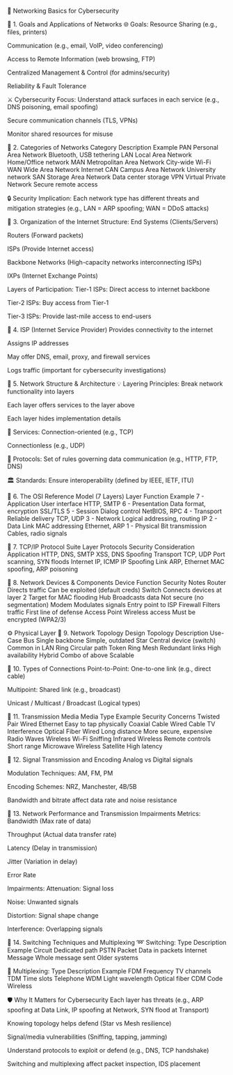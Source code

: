 📘 Networking Basics for Cybersecurity

🔹 1. Goals and Applications of Networks
🌐 Goals:
Resource Sharing (e.g., files, printers)

Communication (e.g., email, VoIP, video conferencing)

Access to Remote Information (web browsing, FTP)

Centralized Management & Control (for admins/security)

Reliability & Fault Tolerance

⚔️ Cybersecurity Focus:
Understand attack surfaces in each service (e.g., DNS poisoning, email spoofing)

Secure communication channels (TLS, VPNs)

Monitor shared resources for misuse

🔹 2. Categories of Networks
Category	Description	Example
PAN	Personal Area Network	Bluetooth, USB tethering
LAN	Local Area Network	Home/Office network
MAN	Metropolitan Area Network	City-wide Wi-Fi
WAN	Wide Area Network	Internet
CAN	Campus Area Network	University network
SAN	Storage Area Network	Data center storage
VPN	Virtual Private Network	Secure remote access

🔒 Security Implication:
Each network type has different threats and mitigation strategies (e.g., LAN = ARP spoofing; WAN = DDoS attacks)

🔹 3. Organization of the Internet
Structure:
End Systems (Clients/Servers)

Routers (Forward packets)

ISPs (Provide Internet access)

Backbone Networks (High-capacity networks interconnecting ISPs)

IXPs (Internet Exchange Points)

Layers of Participation:
Tier-1 ISPs: Direct access to internet backbone

Tier-2 ISPs: Buy access from Tier-1

Tier-3 ISPs: Provide last-mile access to end-users

🔹 4. ISP (Internet Service Provider)
Provides connectivity to the internet

Assigns IP addresses

May offer DNS, email, proxy, and firewall services

Logs traffic (important for cybersecurity investigations)

🔹 5. Network Structure & Architecture
💡 Layering Principles:
Break network functionality into layers

Each layer offers services to the layer above

Each layer hides implementation details

📶 Services:
Connection-oriented (e.g., TCP)

Connectionless (e.g., UDP)

📜 Protocols:
Set of rules governing data communication (e.g., HTTP, FTP, DNS)

🏛 Standards:
Ensure interoperability (defined by IEEE, IETF, ITU)

🔹 6. The OSI Reference Model (7 Layers)
Layer	Function	Example
7 - Application	User interface	HTTP, SMTP
6 - Presentation	Data format, encryption	SSL/TLS
5 - Session	Dialog control	NetBIOS, RPC
4 - Transport	Reliable delivery	TCP, UDP
3 - Network	Logical addressing, routing	IP
2 - Data Link	MAC addressing	Ethernet, ARP
1 - Physical	Bit transmission	Cables, radio signals

🔹 7. TCP/IP Protocol Suite
Layer	Protocols	Security Consideration
Application	HTTP, DNS, SMTP	XSS, DNS Spoofing
Transport	TCP, UDP	Port scanning, SYN floods
Internet	IP, ICMP	IP Spoofing
Link	ARP, Ethernet	MAC spoofing, ARP poisoning

🔹 8. Network Devices & Components
Device	Function	Security Notes
Router	Directs traffic	Can be exploited (default creds)
Switch	Connects devices at layer 2	Target for MAC flooding
Hub	Broadcasts data	Not secure (no segmentation)
Modem	Modulates signals	Entry point to ISP
Firewall	Filters traffic	First line of defense
Access Point	Wireless access	Must be encrypted (WPA2/3)

⚙️ Physical Layer
🔹 9. Network Topology Design
Topology	Description	Use-Case
Bus	Single backbone	Simple, outdated
Star	Central device (switch)	Common in LAN
Ring	Circular path	Token Ring
Mesh	Redundant links	High availability
Hybrid	Combo of above	Scalable

🔹 10. Types of Connections
Point-to-Point: One-to-one link (e.g., direct cable)

Multipoint: Shared link (e.g., broadcast)

Unicast / Multicast / Broadcast (Logical types)

🔹 11. Transmission Media
Media	Type	Example	Security Concerns
Twisted Pair	Wired	Ethernet	Easy to tap physically
Coaxial Cable	Wired	Cable TV	Interference
Optical Fiber	Wired	Long distance	More secure, expensive
Radio Waves	Wireless	Wi-Fi	Sniffing
Infrared	Wireless	Remote controls	Short range
Microwave	Wireless	Satellite	High latency

🔹 12. Signal Transmission and Encoding
Analog vs Digital signals

Modulation Techniques: AM, FM, PM

Encoding Schemes: NRZ, Manchester, 4B/5B

Bandwidth and bitrate affect data rate and noise resistance

🔹 13. Network Performance and Transmission Impairments
Metrics:
Bandwidth (Max rate of data)

Throughput (Actual data transfer rate)

Latency (Delay in transmission)

Jitter (Variation in delay)

Error Rate

Impairments:
Attenuation: Signal loss

Noise: Unwanted signals

Distortion: Signal shape change

Interference: Overlapping signals

🔹 14. Switching Techniques and Multiplexing
➿ Switching:
Type	Description	Example
Circuit	Dedicated path	PSTN
Packet	Data in packets	Internet
Message	Whole message sent	Older systems

🔀 Multiplexing:
Type	Description	Example
FDM	Frequency	TV channels
TDM	Time slots	Telephone
WDM	Light wavelength	Optical fiber
CDM	Code	Wireless

🛡 Why It Matters for Cybersecurity
Each layer has threats (e.g., ARP spoofing at Data Link, IP spoofing at Network, SYN flood at Transport)

Knowing topology helps defend (Star vs Mesh resilience)

Signal/media vulnerabilities (Sniffing, tapping, jamming)

Understand protocols to exploit or defend (e.g., DNS, TCP handshake)

Switching and multiplexing affect packet inspection, IDS placement
